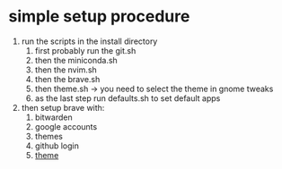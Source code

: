 # simple setup procedure
 
1. run the scripts in the install directory
	1. first probably run the git.sh
	2. then the miniconda.sh
	3. then the nvim.sh
	4. then the brave.sh
	5. then theme.sh -> you need to select the theme in gnome tweaks
	6. as the last step run defaults.sh to set default apps
2. then setup brave with:
	1. bitwarden
	2. google accounts
	3. themes
	4. github login
	5. [theme](https://www.howtogeek.com/798929/brave-forced-dark-mode/)
